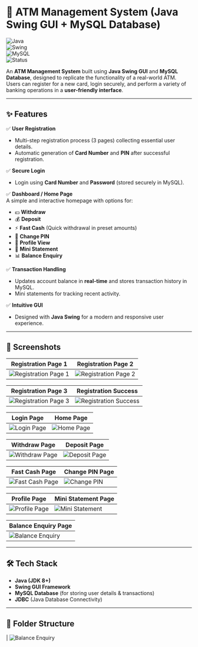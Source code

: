 # 🏦 ATM Management System (Java Swing GUI + MySQL Database)

![Java](https://img.shields.io/badge/Java-ED8B00?style=for-the-badge&logo=java&logoColor=white)  
![Swing](https://img.shields.io/badge/Swing-GUI-blue?style=for-the-badge)  
![MySQL](https://img.shields.io/badge/Database-MySQL-4479A1?style=for-the-badge&logo=mysql&logoColor=white)  
![Status](https://img.shields.io/badge/Project-Completed-brightgreen?style=for-the-badge)  

An **ATM Management System** built using **Java Swing GUI** and **MySQL Database**, designed to replicate the functionality of a real-world ATM. Users can register for a new card, login securely, and perform a variety of banking operations in a **user-friendly interface**.

---

## ✨ Features

✅ **User Registration**  
- Multi-step registration process (3 pages) collecting essential user details.  
- Automatic generation of **Card Number** and **PIN** after successful registration.  

✅ **Secure Login**  
- Login using **Card Number** and **Password** (stored securely in MySQL).

✅ **Dashboard / Home Page**  
A simple and interactive homepage with options for:  
- 💵 **Withdraw**  
- 💰 **Deposit**  
- ⚡ **Fast Cash** (Quick withdrawal in preset amounts)  
- 🔑 **Change PIN**  
- 👤 **Profile View**  
- 🧾 **Mini Statement**  
- 📊 **Balance Enquiry**

✅ **Transaction Handling**  
- Updates account balance in **real-time** and stores transaction history in MySQL.  
- Mini statements for tracking recent activity.  

✅ **Intuitive GUI**  
- Designed with **Java Swing** for a modern and responsive user experience.

---

## 📸 Screenshots

| **Registration Page 1**               | **Registration Page 2**               |
|----------------------------------------|----------------------------------------|
| ![Registration Page 1](screenshots/registration1.png) | ![Registration Page 2](screenshots/registration2.png) |

| **Registration Page 3**               | **Registration Success**               |
|----------------------------------------|-----------------------------------------|
| ![Registration Page 3](screenshots/registration3.png) | ![Registration Success](screenshots/registration_success.png) |

| **Login Page**                         | **Home Page**                          |
|-----------------------------------------|-----------------------------------------|
| ![Login Page](screenshots/login.png)    | ![Home Page](screenshots/home.png)      |

| **Withdraw Page**                      | **Deposit Page**                        |
|-----------------------------------------|------------------------------------------|
| ![Withdraw Page](screenshots/withdraw.png) | ![Deposit Page](screenshots/deposit.png) |

| **Fast Cash Page**                     | **Change PIN Page**                     |
|-----------------------------------------|------------------------------------------|
| ![Fast Cash Page](screenshots/fastcash.png) | ![Change PIN](screenshots/changepin.png) |

| **Profile Page**                        | **Mini Statement Page**                 |
|------------------------------------------|------------------------------------------|
| ![Profile Page](screenshots/profile.png) | ![Mini Statement](screenshots/ministatement.png) |

| **Balance Enquiry Page**               
|-----------------------------------------
| ![Balance Enquiry](screenshots/balance.png) 



---

## 🛠️ Tech Stack

- **Java (JDK 8+)**
- **Swing GUI Framework**
- **MySQL Database** (for storing user details & transactions)
- **JDBC** (Java Database Connectivity)

---

## 📂 Folder Structure
| ![Balance Enquiry](screenshots/balance.png) 
